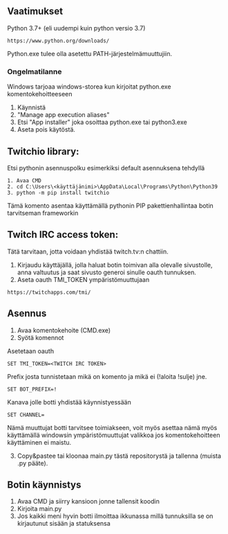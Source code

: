 ## Vaatimukset

Python 3.7+ (eli uudempi kuin python versio 3.7)
```
https://www.python.org/downloads/
```
Python.exe tulee olla asetettu PATH-järjestelmämuuttujiin.

### Ongelmatilanne 
Windows tarjoaa windows-storea kun kirjoitat python.exe komentokehoitteeseen

1. Käynnistä
2. "Manage app execution aliases"
3. Etsi "App installer" joka osoittaa python.exe tai python3.exe
4. Aseta pois käytöstä.

## Twitchio library:

Etsi pythonin asennuspolku esimerkiksi default asennuksena tehdyllä

```
1. Avaa CMD
2. cd C:\Users\<käyttäjänimi>\AppData\Local\Programs\Python\Python39
3. python -m pip install twitchio
```

Tämä komento asentaa käyttämällä pythonin PIP pakettienhallintaa botin tarvitseman frameworkin

## Twitch IRC access token:

Tätä tarvitaan, jotta voidaan yhdistää twitch.tv:n chattiin.

1. Kirjaudu käyttäjällä, jolla haluat botin toimivan alla olevalle sivustolle, anna valtuutus ja saat sivusto generoi sinulle oauth tunnuksen.
2. Aseta oauth TMI_TOKEN ympäristömuuttujaan

```
https://twitchapps.com/tmi/
```

## Asennus

1. Avaa komentokehoite (CMD.exe)
2. Syötä komennot

Asetetaan oauth
```
SET TMI_TOKEN=<TWITCH IRC TOKEN>
```
Prefix josta tunnistetaan mikä on komento ja mikä ei (!aloita !sulje) jne. 
```
SET BOT_PREFIX=!
```
Kanava jolle botti yhdistää käynnistyessään
```
SET CHANNEL=
```

Nämä muuttujat botti tarvitsee toimiakseen, voit myös asettaa nämä myös käyttämällä windowsin ympäristömuuttujat valikkoa jos komentokehoitteen käyttäminen ei maistu.

3. Copy&pastee tai kloonaa main.py tästä repositorystä ja tallenna (muista .py pääte).

## Botin käynnistys
1. Avaa CMD ja siirry kansioon jonne tallensit koodin
2. Kirjoita main.py
3. Jos kaikki meni hyvin botti ilmoittaa ikkunassa millä tunnuksilla se on kirjautunut sisään ja statuksensa

